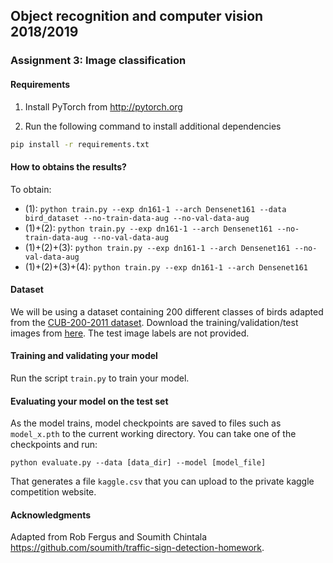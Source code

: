 
## Object recognition and computer vision 2018/2019

### Assignment 3: Image classification

#### Requirements

1. Install PyTorch from http://pytorch.org

2. Run the following command to install additional dependencies

```bash
pip install -r requirements.txt
```

#### How to obtains the results?

To obtain:
- (1): `python train.py --exp dn161-1 --arch Densenet161 --data bird_dataset --no-train-data-aug --no-val-data-aug`
- (1)+(2): `python train.py --exp dn161-1 --arch Densenet161 --no-train-data-aug --no-val-data-aug`
- (1)+(2)+(3): `python train.py --exp dn161-1 --arch Densenet161 --no-val-data-aug`
- (1)+(2)+(3)+(4): `python train.py --exp dn161-1 --arch Densenet161`

#### Dataset

We will be using a dataset containing 200 different classes of birds adapted from the [CUB-200-2011 dataset](http://www.vision.caltech.edu/visipedia/CUB-200-2011.html).
Download the training/validation/test images from [here](https://www.di.ens.fr/willow/teaching/recvis18/assignment3/bird_dataset.zip). The test image labels are not provided.

#### Training and validating your model

Run the script `train.py` to train your model.

#### Evaluating your model on the test set

As the model trains, model checkpoints are saved to files such as `model_x.pth` to the current working directory.
You can take one of the checkpoints and run:

```
python evaluate.py --data [data_dir] --model [model_file]
```

That generates a file `kaggle.csv` that you can upload to the private kaggle competition website.

#### Acknowledgments

Adapted from Rob Fergus and Soumith Chintala https://github.com/soumith/traffic-sign-detection-homework.
